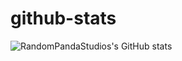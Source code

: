 # github-stats
![RandomPandaStudios's GitHub stats](https://github-readme-stats.app/api?username=anuraghazra&show_icons=true&theme=gradient)
